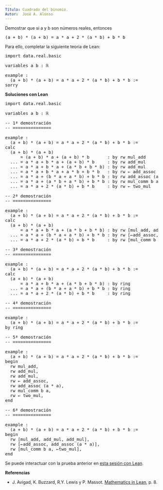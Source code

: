 ```yaml
---
Título: Cuadrado del binomio.
Autor:  José A. Alonso
---
```


Demostrar que si a y b son números reales, entonces
<pre lang="text">
(a + b) * (a + b) = a * a + 2 * (a * b) + b * b
</pre>

Para ello, completar la siguiente teoría de Lean:

<pre lang="lean">
import data.real.basic

variables a b : ℝ

example :
  (a + b) * (a + b) = a * a + 2 * (a * b) + b * b :=
sorry
</pre>

<b>Soluciones con Lean</b>

<pre lang="lean">
import data.real.basic

variables a b : ℝ

-- 1ª demostración
-- ===============

example :
  (a + b) * (a + b) = a * a + 2 * (a * b) + b * b :=
calc
  (a + b) * (a + b)
      = (a + b) * a + (a + b) * b       : by rw mul_add
  ... = a * a + b * a + (a + b) * b     : by rw add_mul
  ... = a * a + b * a + (a * b + b * b) : by rw add_mul
  ... = a * a + b * a + a * b + b * b   : by rw ← add_assoc
  ... = a * a + (b * a + a * b) + b * b : by rw add_assoc (a * a)
  ... = a * a + (a * b + a * b) + b * b : by rw mul_comm b a
  ... = a * a + 2 * (a * b) + b * b     : by rw ← two_mul

-- 2ª demostración
-- ===============

example :
  (a + b) * (a + b) = a * a + 2 * (a * b) + b * b :=
calc
  (a + b) * (a + b)
      = a * a + b * a + (a * b + b * b) : by rw [mul_add, add_mul, add_mul]
  ... = a * a + (b * a + a * b) + b * b : by rw [←add_assoc, add_assoc (a * a)]
  ... = a * a + 2 * (a * b) + b * b     : by rw [mul_comm b a, ←two_mul]

-- 3ª demostración
-- ===============

example :
  (a + b) * (a + b) = a * a + 2 * (a * b) + b * b :=
calc
  (a + b) * (a + b)
      = a * a + b * a + (a * b + b * b) : by ring
  ... = a * a + (b * a + a * b) + b * b : by ring
  ... = a * a + 2 * (a * b) + b * b     : by ring

-- 4ª demostración
-- ===============

example :
  (a + b) * (a + b) = a * a + 2 * (a * b) + b * b :=
by ring

-- 5ª demostración
-- ===============

example :
  (a + b) * (a + b) = a * a + 2 * (a * b) + b * b :=
begin
  rw mul_add,
  rw add_mul,
  rw add_mul,
  rw ← add_assoc,
  rw add_assoc (a * a),
  rw mul_comm b a,
  rw ← two_mul,
end

-- 6ª demostración
-- ===============

example :
  (a + b) * (a + b) = a * a + 2 * (a * b) + b * b :=
begin
  rw [mul_add, add_mul, add_mul],
  rw [←add_assoc, add_assoc (a * a)],
  rw [mul_comm b a, ←two_mul],
end
</pre>

Se puede interactuar con la prueba anterior en <a href="https://leanprover-community.github.io/lean-web-editor/#url=https://raw.githubusercontent.com/jaalonso/Calculemus/main/src/Cuadrado_del_binomio.lean" rel="noopener noreferrer" target="_blank">esta sesión con Lean</a>.

<b>Referencias</b>

+ J. Avigad, K. Buzzard, R.Y. Lewis y P. Massot. [Mathematics in Lean](https://bit.ly/3U4UjBk), p. 8.
